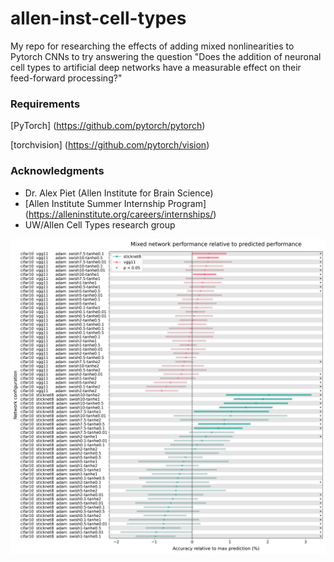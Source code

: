 # allen-inst-cell-types

My repo for researching the effects of adding mixed nonlinearities to Pytorch CNNs to try answering the question "Does the addition of neuronal cell types to artificial deep networks have a measurable effect on their feed-forward processing?"

### Requirements
[PyTorch] (https://github.com/pytorch/pytorch)

[torchvision] (https://github.com/pytorch/vision)

### Acknowledgments
- Dr. Alex Piet (Allen Institute for Brain Science)
- [Allen Institute Summer Internship Program] (https://alleninstitute.org/careers/internships/)
- UW/Allen Cell Types research group

![perf vs max prediction](max_prediction.png)
